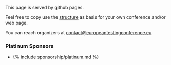 <!-- build:js scripts/vendor.js -->
<!-- bower:js -->

<footer class="text-center container-fluid">

<p>This page is served by github pages.</p>
<p>Feel free to copy use the <a href="https://github.com/EuropeanTestingConference/europeantestingconference">structure</a> as basis for your own conference and/or web page.</p>

<p>You can reach organizers at <a href="mailto:contact@europeantestingconference.eu">contact@europeantestingconference.eu</a></p>

<h3>Platinum Sponsors</h3>

<div class="platinum-sponsor">
  <ul class="sponsors">
	  <li class="sponsor">
    {% include sponsorship/platinum.md %}
	  </li>
  </ul>
</div>

</footer>

<script src="{{ site.baseurl }}/bower_components/jquery/dist/jquery.min.js"></script>  
<script src="{{ site.baseurl }}/bower_components/modernizr/modernizr.js"></script>

<script src="{{ site.baseurl }}/javascripts/play-sponsors.js"></script>
<script src="{{ site.baseurl }}/javascripts/fix-navi.js"></script>
<script src="{{ site.baseurl }}/javascripts/bootstrap.min.js"></script>
<script src="{{ site.baseurl }}/javascripts/personas.js"></script>
<script src="{{ site.baseurl }}/javascripts/blog.js"></script>
<script src="{{ site.baseurl }}/javascripts/topics.js"></script>
 </body>
</html>
